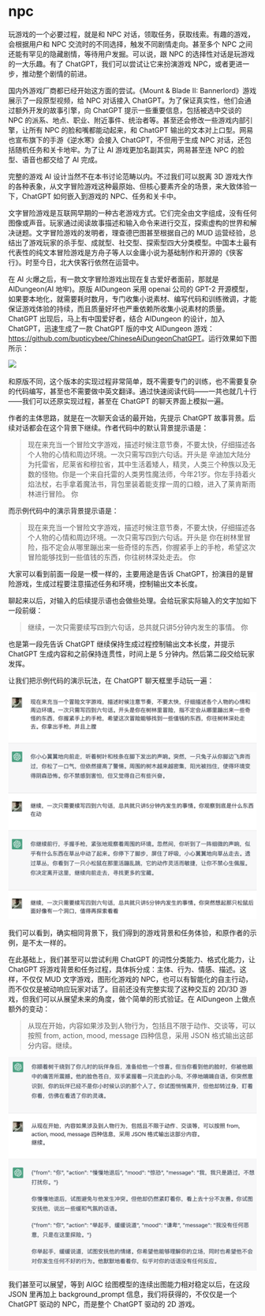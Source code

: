 # npc

玩游戏的一个必要过程，就是和 NPC 对话，领取任务，获取线索。有趣的游戏，会根据用户和 NPC 交流时的不同选择，触发不同剧情走向。甚至多个 NPC 之间还能有罕见的隐藏剧情，等待用户发掘。可以说，跟 NPC 的选择性对话是玩游戏的一大乐趣。有了 ChatGPT，我们可以尝试让它来扮演游戏 NPC，或者更进一步，推动整个剧情的前进。

国内外游戏厂商都已经开始这方面的尝试。《Mount & Blade II: Bannerlord》游戏展示了一段原型视频，给 NPC 对话接入 ChatGPT。为了保证真实性，他们会通过额外开发的故事引擎，向 ChatGPT 提示一些重要信息，包括被选中交谈的 NPC 的派系、地点、职业、附近事件、统治者等。甚至还会修改一些游戏内部引擎，让所有 NPC 的脸和嘴都能动起来，和 ChatGPT 输出的文本对上口型。网易也宣布旗下的手游《逆水寒》会接入 ChatGPT，不但用于生成 NPC 对话，还包括随机任务和关卡地牢。为了让 AI 游戏更加名副其实，网易甚至连 NPC 的脸型、语音也都交给了 AI 完成。

完整的游戏 AI 设计当然不在本书讨论范畴以内。不过我们可以脱离 3D 游戏大作的各种表象，从文字冒险游戏这种最原始、但核心要素齐全的场景，来大致体验一下，ChatGPT 如何嵌入到游戏的 NPC、任务和关卡中。

文字冒险游戏是互联网早期的一种古老游戏方式。它们完全由文字组成，没有任何图像或声音。玩家通过阅读故事描述和输入命令来进行交互，探索虚构的世界和解决谜题。文字冒险游戏的发明者，理查德巴图甚至根据自己的 MUD 运营经验，总结出了游戏玩家的杀手型、成就型、社交型、探索型四大分类模型。中国本土最有代表性的纯文本冒险游戏是方舟子等人以金庸小说为基础制作和开源的《侠客行》。时至今日，北大侠客行依然在运营中。

在 AI 火爆之后，有一款文字冒险游戏出现在复古爱好者面前，那就是 AIDungeon(AI 地牢)。原版 AIDungeon 采用 openai 公司的 GPT-2 开源模型，如果要本地化，就需要耗时数月，专门收集小说素材、编写代码和训练微调，才能保证游戏体验的持续，而且质量好坏也严重依赖所收集小说素材的质量。ChatGPT 出现后，马上有中国爱好者，结合 AIDungeon 的设计，加入 ChatGPT，迅速生成了一款 ChatGPT 版的中文 AIDungeon 游戏：<https://github.com/bupticybee/ChineseAiDungeonChatGPT>。运行效果如下图所示：

![](https://github.com/bupticybee/ChineseAiDungeonChatGPT/raw/main/outputs/story.gif)

和原版不同，这个版本的实现过程非常简单，既不需要专门的训练，也不需要复杂的代码编写，甚至也不需要做中英文翻译。通过快速阅读代码——一共也就几十行——我们可以还原实现过程，甚至在 ChatGPT 的聊天界面上模拟一遍。

作者的主体思路，就是在一次聊天会话的最开始，先提示 ChatGPT 故事背景。后续对话都会在这个背景下继续。作者代码中的默认背景提示语是：

> 现在来充当一个冒险文字游戏，描述时候注意节奏，不要太快，仔细描述各个人物的心情和周边环境。一次只需写四到六句话。开头是
> 辛迪加大陆分为托雷省，尼莱省和穆拉省，其中生活着矮人，精灵，人类三个种族以及无数的怪物。你是一个来自托雷的人类男性魔法师，今年21岁。你左手持着火焰法杖，右手拿着魔法书，背包里装着能支撑一周的口粮，进入了莱肯斯雨林进行冒险。
> 你

而示例代码中的演示背景提示语是：

> 现在来充当一个冒险文字游戏，描述时候注意节奏，不要太快，仔细描述各个人物的心情和周边环境。一次只需写四到六句话。开头是
> 你在树林里冒险，指不定会从哪里蹦出来一些奇怪的东西，你握紧手上的手枪，希望这次冒险能够找到一些值钱的东西，你往树林深处走去。
> 你

大家可以看到前面一段是一模一样的，主要用途是告诉 ChatGPT，扮演目的是冒险游戏，生成过程要注意描述任务和环境，控制输出文本长度。

聊起来以后，对输入的后续提示语也会做些处理。会给玩家实际输入的文字加如下一段前缀：

> 继续，一次只需要续写四到六句话，总共就只讲5分钟内发生的事情。
> 你

也是第一段先告诉 ChatGPT 继续保持生成过程控制输出文本长度，并提示 ChatGPT 生成内容和之前保持连贯性，时间上是 5 分钟内。然后第二段交给玩家发挥。

让我们把示例代码的演示玩法，在 ChatGPT 聊天框里手动玩一遍：

![](/images/awesome/aidungeon-chat.png)

我们可以看到，确实相同背景下，我们得到的游戏背景和任务体验，和原作者的示例，是不太一样的。

在此基础上，我们甚至可以尝试利用 ChatGPT 的词性分类能力、格式化能力，让 ChatGPT 将游戏背景和任务过程，具体拆分成：主体、行为、情感、描述。这样，不仅仅 MUD 文字游戏，图形化游戏的 NPC，也可以有智能化的自主行动，而不仅仅是被动响应玩家对话了。目前还没有完整实现了这种交互的 2D/3D 游戏，但我们可以从展望未来的角度，做个简单的形式验证。在 AIDungeon 上做点额外的变动：

> 从现在开始，内容如果涉及到人物行为，包括且不限于动作、交谈等，可以按照 from, action, mood, message 四种信息，采用 JSON 格式输出这部分内容。继续。

![](/images/awesome/aidungeon-json.png)

我们甚至可以展望，等到 AIGC 绘图模型的连续出图能力相对稳定以后，在这段 JSON 里再加上 background_prompt 信息，我们将获得的，不仅仅是一个 ChatGPT 驱动的 NPC，而是整个 ChatGPT 驱动的 2D 游戏。

